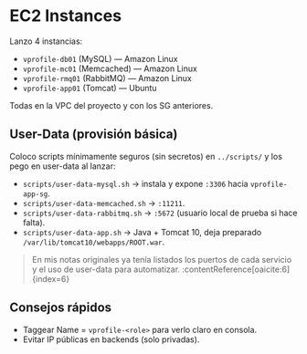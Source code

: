 #  EC2 Instances

Lanzo 4 instancias:
- `vprofile-db01` (MySQL) — Amazon Linux
- `vprofile-mc01` (Memcached) — Amazon Linux
- `vprofile-rmq01` (RabbitMQ) — Amazon Linux
- `vprofile-app01` (Tomcat) — Ubuntu

Todas en la VPC del proyecto y con los SG anteriores.

## User-Data (provisión básica)
Coloco scripts mínimamente seguros (sin secretos) en `../scripts/` y los pego en user-data al lanzar:

- `scripts/user-data-mysql.sh` → instala y expone `:3306` hacia `vprofile-app-sg`.
- `scripts/user-data-memcached.sh` → `:11211`.
- `scripts/user-data-rabbitmq.sh` → `:5672` (usuario local de prueba si hace falta).
- `scripts/user-data-app.sh` → Java + Tomcat 10, deja preparado `/var/lib/tomcat10/webapps/ROOT.war`.



> En mis notas originales ya tenía listados los puertos de cada servicio y el uso de user-data para automatizar. :contentReference[oaicite:6]{index=6}

## Consejos rápidos
- Taggear Name = `vprofile-<role>` para verlo claro en consola.
- Evitar IP públicas en backends (solo privadas).
